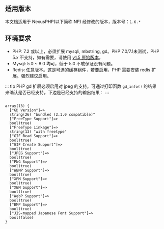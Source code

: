## 适用版本

本文档适用于 NexusPHP(以下简称 NP) 经修改的版本，版本号：`1.6.*`

## 环境要求

- PHP: 7.2 或以上，必须扩展 mysqli, mbstring, gd。PHP 7.0/7.1未测试，PHP 5.x 不支持，如有需要，请使用 [v1.5 原始版本](https://github.com/xiaomlove/nexusphp/releases/tag/v1.5)。
- Mysql: 5.0 ~ 8.0 均可，低于 5.0 不敢保证没有问题。
- Redis: 任意版本。这是可选的缓存组件，若要启用，PHP 需要安装 redis 扩展。强烈建议启用。

::: tip
PHP  gd 扩展必须启用对 jpeg 的支持。可通过打印函数 `gd_info()` 的结果来确认是否已经支持。下边是已经支持的输出结果：
:::
```

array(13) {
  ["GD Version"]=>
  string(26) "bundled (2.1.0 compatible)"
  ["FreeType Support"]=>
  bool(true)
  ["FreeType Linkage"]=>
  string(13) "with freetype"
  ["GIF Read Support"]=>
  bool(true)
  ["GIF Create Support"]=>
  bool(true)
  ["JPEG Support"]=>
  bool(true)
  ["PNG Support"]=>
  bool(true)
  ["WBMP Support"]=>
  bool(true)
  ["XPM Support"]=>
  bool(true)
  ["XBM Support"]=>
  bool(true)
  ["WebP Support"]=>
  bool(true)
  ["BMP Support"]=>
  bool(true)
  ["JIS-mapped Japanese Font Support"]=>
  bool(false)
}
```
